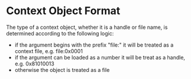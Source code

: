# Context Object Format

The type of a context object, whether it is a handle or file name, is
determined according to the following logic:

  * if the argument begins with the prefix "file:" it will be treated as a
    context file, e.g. file:0x0001
  * if the argument can be loaded as a number it will be treat as a handle,
    e.g. 0x81010013
  * otherwise the object is treated as a file
